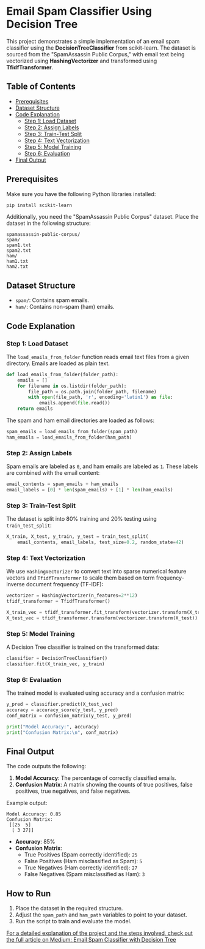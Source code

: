 # Email Spam Classifier Using Decision Tree

This project demonstrates a simple implementation of an email spam classifier using the **DecisionTreeClassifier** from scikit-learn. The dataset is sourced from the "SpamAssassin Public Corpus," with email text being vectorized using **HashingVectorizer** and transformed using **TfidfTransformer**.

## Table of Contents
- [Prerequisites](#prerequisites)
- [Dataset Structure](#dataset-structure)
- [Code Explanation](#code-explanation)
  - [Step 1: Load Dataset](#step-1-load-dataset)
  - [Step 2: Assign Labels](#step-2-assign-labels)
  - [Step 3: Train-Test Split](#step-3-train-test-split)
  - [Step 4: Text Vectorization](#step-4-text-vectorization)
  - [Step 5: Model Training](#step-5-model-training)
  - [Step 6: Evaluation](#step-6-evaluation)
- [Final Output](#final-output)

## Prerequisites
Make sure you have the following Python libraries installed:

```bash
pip install scikit-learn
```

Additionally, you need the "SpamAssassin Public Corpus" dataset. Place the dataset in the following structure:

```
spamassassin-public-corpus/
spam/
spam1.txt
spam2.txt
ham/
ham1.txt
ham2.txt
```

## Dataset Structure
- `spam/`: Contains spam emails.
- `ham/`: Contains non-spam (ham) emails.

## Code Explanation

### Step 1: Load Dataset
The `load_emails_from_folder` function reads email text files from a given directory. Emails are loaded as plain text.

```python
def load_emails_from_folder(folder_path):
    emails = []
    for filename in os.listdir(folder_path):
        file_path = os.path.join(folder_path, filename)
        with open(file_path, 'r', encoding='latin1') as file:
            emails.append(file.read())
    return emails
```

The spam and ham email directories are loaded as follows:
```python
spam_emails = load_emails_from_folder(spam_path)
ham_emails = load_emails_from_folder(ham_path)
```

### Step 2: Assign Labels
Spam emails are labeled as `0`, and ham emails are labeled as `1`. These labels are combined with the email content:
```python
email_contents = spam_emails + ham_emails
email_labels = [0] * len(spam_emails) + [1] * len(ham_emails)
```

### Step 3: Train-Test Split
The dataset is split into 80% training and 20% testing using `train_test_split`:
```python
X_train, X_test, y_train, y_test = train_test_split(
    email_contents, email_labels, test_size=0.2, random_state=42)
```

### Step 4: Text Vectorization
We use `HashingVectorizer` to convert text into sparse numerical feature vectors and `TfidfTransformer` to scale them based on term frequency-inverse document frequency (TF-IDF):
```python
vectorizer = HashingVectorizer(n_features=2**12)
tfidf_transformer = TfidfTransformer()

X_train_vec = tfidf_transformer.fit_transform(vectorizer.transform(X_train))
X_test_vec = tfidf_transformer.transform(vectorizer.transform(X_test))
```

### Step 5: Model Training
A Decision Tree classifier is trained on the transformed data:
```python
classifier = DecisionTreeClassifier()
classifier.fit(X_train_vec, y_train)
```

### Step 6: Evaluation
The trained model is evaluated using accuracy and a confusion matrix:
```python
y_pred = classifier.predict(X_test_vec)
accuracy = accuracy_score(y_test, y_pred)
conf_matrix = confusion_matrix(y_test, y_pred)

print("Model Accuracy:", accuracy)
print("Confusion Matrix:\n", conf_matrix)
```

## Final Output
The code outputs the following:
1. **Model Accuracy**: The percentage of correctly classified emails.
2. **Confusion Matrix**: A matrix showing the counts of true positives, false positives, true negatives, and false negatives.

Example output:
```
Model Accuracy: 0.85
Confusion Matrix:
 [[25  5]
  [ 3 27]]
```

- **Accuracy**: 85%
- **Confusion Matrix**:
  - True Positives (Spam correctly identified): `25`
  - False Positives (Ham misclassified as Spam): `5`
  - True Negatives (Ham correctly identified): `27`
  - False Negatives (Spam misclassified as Ham): `3`

## How to Run
1. Place the dataset in the required structure.
2. Adjust the `spam_path` and `ham_path` variables to point to your dataset.
3. Run the script to train and evaluate the model.

[For a detailed explanation of the project and the steps involved, check out the full article on Medium: ](url)
[Email Spam Classifier with Decision Tree](https://medium.com/@umairm142/introduction-ee2512a061b6)
